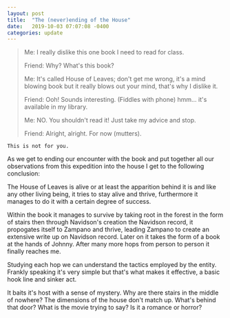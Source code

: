 ```yaml
---
layout: post
title:  "The (never)ending of the House"
date:   2019-10-03 07:07:08 -0400
categories: update
---
```


> Me: I really dislike this one book I need to read for class.
> 
> Friend: Why? What's this book?
> 
> Me: It's called House of Leaves; don't get me wrong, it's a mind blowing book but it really blows out your mind, that's why I dislike it.
> 
> Friend: Ooh! Sounds interesting. (Fiddles with phone) hmm... it's available in my library.
> 
> Me: NO. You shouldn't read it! Just take my advice and stop.
> 
> Friend: Alright, alright. For now (mutters).


`This is not for you.`

As we get to ending our encounter with the book and put together all our observations from this expedition into the house I get to the following conclusion:

The House of Leaves is alive or at least the apparition behind it is and like any other living being, it tries to stay alive and thrive, furthermore it manages to do it with a certain degree of success. 

Within the book it manages to survive by taking root in the forest in the form of stairs then through Navidson's creation the Navidson record, it propogates itself to Zampano and thrive, leading Zampano to create an extensive write up on Navidson record. Later on it takes the form of a book at the hands of Johnny. After many more hops from person to person it finally reaches me.


Studying each hop we can understand the tactics employed by the entity. Frankly speaking it's very simple but that's what makes it effective, a basic hook line and sinker act. 

It baits it's host with a sense of mystery. Why are there stairs in the middle of nowhere? The dimensions of the house don't match up. What's behind that door? What is the movie trying to say? Is it a romance or horror? 